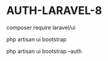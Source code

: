 # AUTH-LARAVEL-8

composer require laravel/ui

php artisan ui bootstrap

php artisan ui bootstrap –auth
